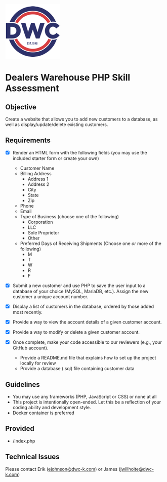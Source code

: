 ![Logo](/dwc_logo.png)

# Dealers Warehouse PHP Skill Assessment

## Objective
Create a website that allows you to add new customers to a database, as well as display/update/delete existing customers.

## Requirements
- [x] Render an HTML form with the following fields (you may use the included starter form or create your own)
	- Customer Name
	- Billing Address
		* Address 1
		* Address 2
		* City
		* State
		* Zip
	- Phone
	- Email
	- Type of Business (choose one of the following)
		* Corporation
		* LLC
		* Sole Proprietor
		* Other
	- Preferred Days of Receiving Shipments (Choose one *or* more of the following)
		* M
		* T
		* W
		* R
		* F

- [x] Submit a new customer and use PHP to save the user input to a database of your choice (MySQL, MariaDB, etc.). Assign the new customer a unique account number.

- [x] Display a list of customers in the database, ordered by those added most recently.

- [x] Provide a way to view the account details of a given customer account.

- [x] Provide a way to modify or delete a given customer account.

- [x] Once complete, make your code accessible to our reviewers (e.g., your GitHub account).
	- Provide a README.md file that explains how to set up the project locally for review
	- Provide a database (.sql) file containing customer data

## Guidelines
- You may use any frameworks (PHP, JavaScript or CSS) or none at all
- This project is intentionally open-ended. Let this be a reflection of your coding ability and development style.
- Docker container is preferred

## Provided
- /index.php

## Technical Issues
Please contact Erik (ejohnson@dwc-k.com) or James (jwillhoite@dwc-k.com)
